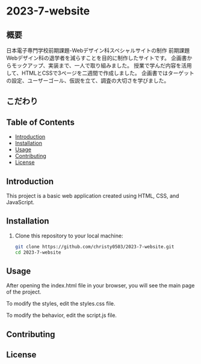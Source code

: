 # 2023-7-website

## 概要

日本電子専門学校前期課題-Webデザイン科スペシャルサイトの制作
前期課題Webデザイン科の退学者を減らすことを目的に制作したサイトです。
企画書からモックアップ、実装まで、一人で取り組みました。
授業で学んだ内容を活用して、HTMLとCSSで3ページを二週間で作成しました。
企画書ではターゲットの設定、ユーザーゴール、仮説を立て、調査の大切さを学びました。

## こだわり

## Table of Contents

- [Introduction](#introduction)
- [Installation](#installation)
- [Usage](#usage)
- [Contributing](#contributing)
- [License](#license)

## Introduction

This project is a basic web application created using HTML, CSS, and JavaScript.

## Installation

1. Clone this repository to your local machine:

   ```bash
   git clone https://github.com/christy0503/2023-7-website.git
   cd 2023-7-website

## Usage

After opening the index.html file in your browser, you will see the main page of the project.

To modify the styles, edit the styles.css file.

To modify the behavior, edit the script.js file.

## Contributing

## License

